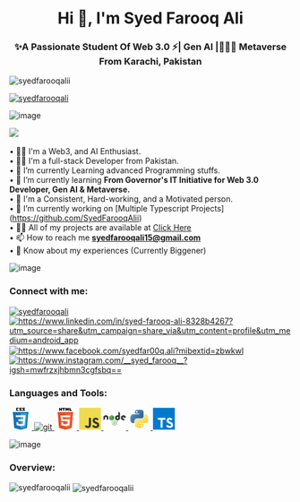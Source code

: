 <h1 align="center">Hi 👋, I'm Syed Farooq Ali</h1>
<h3 align="center">✨A Passionate Student Of Web 3.0 ⚡| Gen AI |🧑🏻‍💻 Metaverse From Karachi, Pakistan</h3>

<p align="left"> <img src="https://komarev.com/ghpvc/?username=syedfarooqalii&label=Profile%20views&color=0e75b6&style=flat" alt="syedfarooqalii" /> </p>

<p align="left"> <a href="https://twitter.com/syedfarooqali" target="blank"><img src="https://img.shields.io/twitter/follow/syedfarooqali?logo=twitter&style=for-the-badge" alt="syedfarooqali" /></a> </p>

<p align="centre"><img src="https://github.com/Zeeshan-Haider-Soomro/Zeeshan-Haider-Soomro/blob/main/banner-software-development-3d-laptop-vector-46322083.avif" alt="image" width="160"></p>
<img src="https://git.io/typing-svg">

• 💪🏻 I'm a Web3, and AI Enthusiast.
<br>
• 👨‍💻 I'm a full-stack Developer from Pakistan.
<br>
• 🌱 I’m currently Learning advanced Programming stuffs.
<br>
• 📗 I’m currently learning **From Governor's IT Initiative for Web 3.0 Developer, Gen AI & Metaverse.**
<br>
• 🚀 I'm a Consistent, Hard-working, and a Motivated person.
<br>
• 🔭 I’m currently working on [Multiple Typescript Projects]
(https://github.com/SyedFarooqAlii)
<br>
• 👨‍💻 All of my projects are available at <a href="https://github.com/SyedFarooqAlii">Click Here</a>
<br>
• 📫 How to reach me **syedfarooqali15@gmail.com**
<br>
• 📄 Know about my experiences (Currently Biggener)

<img src="https://camo.githubusercontent.com/4ccd548e76ac64bd14d316108c5ded2680335b91c7d019c2d5c61b025b897f8c/68747470733a2f2f6d656469612e67697068792e636f6d2f6d656469612f6959384352426451584f444a5343455249722f67697068792e676966" alt="image" height="50"><h3 align="left">Connect with me:</h3>
<p align="left">
<a href="https://twitter.com/syedfarooqali" target="blank"><img align="center" src="https://raw.githubusercontent.com/rahuldkjain/github-profile-readme-generator/master/src/images/icons/Social/twitter.svg" alt="syedfarooqali" height="30" width="40" /></a>
<a href="https://linkedin.com/in/https://www.linkedin.com/in/syed-farooq-ali-8328b4267?utm_source=share&utm_campaign=share_via&utm_content=profile&utm_medium=android_app" target="blank"><img align="center" src="https://raw.githubusercontent.com/rahuldkjain/github-profile-readme-generator/master/src/images/icons/Social/linked-in-alt.svg" alt="https://www.linkedin.com/in/syed-farooq-ali-8328b4267?utm_source=share&utm_campaign=share_via&utm_content=profile&utm_medium=android_app" height="30" width="40" /></a>
<a href="https://fb.com/https://www.facebook.com/syedfar00q.ali?mibextid=zbwkwl" target="blank"><img align="center" src="https://raw.githubusercontent.com/rahuldkjain/github-profile-readme-generator/master/src/images/icons/Social/facebook.svg" alt="https://www.facebook.com/syedfar00q.ali?mibextid=zbwkwl" height="30" width="40" /></a>
<a href="https://instagram.com/https://www.instagram.com/__syed_farooq__?igsh=mwfrzxjhbmn3cgfsbq==" target="blank"><img align="center" src="https://raw.githubusercontent.com/rahuldkjain/github-profile-readme-generator/master/src/images/icons/Social/instagram.svg" alt="https://www.instagram.com/__syed_farooq__?igsh=mwfrzxjhbmn3cgfsbq==" height="30" width="40" /></a>
</p>

<h3 align="left">Languages and Tools:</h3>
<p align="left"> <a href="https://www.w3schools.com/css/" target="_blank" rel="noreferrer"> <img src="https://raw.githubusercontent.com/devicons/devicon/master/icons/css3/css3-original-wordmark.svg" alt="css3" width="40" height="40"/> </a> <a href="https://git-scm.com/" target="_blank" rel="noreferrer"> <img src="https://www.vectorlogo.zone/logos/git-scm/git-scm-icon.svg" alt="git" width="40" height="40"/> </a> <a href="https://www.w3.org/html/" target="_blank" rel="noreferrer"> <img src="https://raw.githubusercontent.com/devicons/devicon/master/icons/html5/html5-original-wordmark.svg" alt="html5" width="40" height="40"/> </a> <a href="https://developer.mozilla.org/en-US/docs/Web/JavaScript" target="_blank" rel="noreferrer"> <img src="https://raw.githubusercontent.com/devicons/devicon/master/icons/javascript/javascript-original.svg" alt="javascript" width="40" height="40"/> </a> <a href="https://nodejs.org" target="_blank" rel="noreferrer"> <img src="https://raw.githubusercontent.com/devicons/devicon/master/icons/nodejs/nodejs-original-wordmark.svg" alt="nodejs" width="40" height="40"/> </a> <a href="https://www.python.org" target="_blank" rel="noreferrer"> <img src="https://raw.githubusercontent.com/devicons/devicon/master/icons/python/python-original.svg" alt="python" width="40" height="40"/> </a> <a href="https://www.typescriptlang.org/" target="_blank" rel="noreferrer"> <img src="https://raw.githubusercontent.com/devicons/devicon/master/icons/typescript/typescript-original.svg" alt="typescript" width="40" height="40"/> </a> </p>
<img src="https://github.com/abhisheknaiidu/abhisheknaiidu/blob/master/code.gif?raw=true" alt="image" width="160"/>


<h3 align="left">Overview:</h3>

<p><img align="left" src="https://github-readme-stats.vercel.app/api/top-langs?username=syedfarooqalii&show_icons=true&locale=en&layout=compact" alt="syedfarooqalii" /></p>

<p>&nbsp;<img align="center" src="https://github-readme-stats.vercel.app/api?username=syedfarooqalii&show_icons=true&locale=en" alt="syedfarooqalii" /></p>

